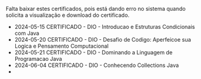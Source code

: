 Falta baixar estes certificados, pois está dando erro no sistema quando solicita a visualização e download do certificado.

- 2024-05-15 CERTIFICADO - DIO - Introducao e Estruturas Condicionais com Java
- 2024-05-20 CERTIFICADO - DIO - Desafio de Codigo: Aperfeicoe sua Logica e Pensamento Computacional
- 2024-05-21 CERTIFICADO - DIO - Dominando a Linguagem de Programacao Java
- 2024-06-04 CERTIFICADO - DIO - Conhecendo Collections Java
- 